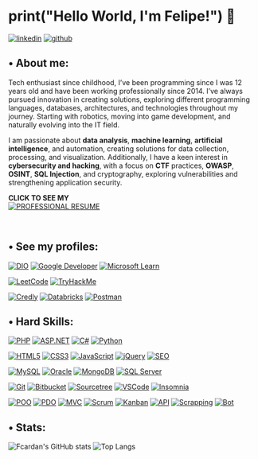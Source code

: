 
# print("Hello World, I'm Felipe!") 👋

[![linkedin](https://img.shields.io/badge/linkedin-0A66C2?style=for-the-badge&logo=linkedin&logoColor=white)](https://www.linkedin.com/in/fcardan)
[![github](https://img.shields.io/badge/github-000000?style=for-the-badge&logo=github&logoColor=white)](https://github.com/fcardan)

##  • About me:
Tech enthusiast since childhood, I’ve been programming since I was 12 years old and have been working professionally since 2014. I’ve always pursued innovation in creating solutions, exploring different programming languages, databases, architectures, and technologies throughout my journey. Starting with robotics, moving into game development, and naturally evolving into the IT field.

I am passionate about **data analysis**, **machine learning**, **artificial intelligence**, and automation, creating solutions for data collection, processing, and visualization. Additionally, I have a keen interest in **cybersecurity and hacking**, with a focus on **CTF** practices, **OWASP**, **OSINT**, **SQL Injection**, and cryptography, exploring vulnerabilities and strengthening application security.

**CLICK TO SEE MY**\
[![PROFESSIONAL RESUME](https://img.shields.io/badge/PROFESSIONAL%20RESUME-000000?style=for-the-badge&logo=)](https://www.github.com/fcardan/fcardan/RESUME.md)

<br>

## • See my profiles:

[![DIO](https://img.shields.io/badge/DIO-000000?style=for-the-badge&logo=)](https://www.dio.me/users/fecardan)
[![Google Developer](https://img.shields.io/badge/Google_Developer-4285F4?style=for-the-badge&logo=google&logoColor=white)](https://g.dev/felipecardan)
[![Microsoft Learn](https://img.shields.io/badge/Microsoft_Learn-0078D4?style=for-the-badge&logo=microsoft&logoColor=white)](https://learn.microsoft.com/pt-br/users/fcardan/)

[![LeetCode](https://img.shields.io/badge/LeetCode-FFA116?style=for-the-badge&logo=leetcode&logoColor=black)](https://leetcode.com/u/fcardan/)
[![TryHackMe](https://img.shields.io/badge/TryHackMe-212C42?style=for-the-badge&logo=tryhackme&logoColor=white)](https://tryhackme.com/p/Fcardan)

[![Credly](https://img.shields.io/badge/Credly-FF6B00?style=for-the-badge&logo=credly&logoColor=white)](https://www.credly.com/users/fcardan)
[![Databricks](https://img.shields.io/badge/Databricks-FF3621?style=for-the-badge&logo=databricks&logoColor=white)](https://credentials.databricks.com/profile/felipecardan/wallet)
[![Postman](https://img.shields.io/badge/Postman-FF6B00?style=for-the-badge&logo=postman&logoColor=white)](https://badgr.com/public/assertions/cu0oiHJdTbKtyJ4FjfJgKw?identity__email=fecardan@gmail.com)

## • Hard Skills:

[![PHP](https://img.shields.io/badge/PHP-484C89?style=for-the-badge&logo=PHP&logoColor=white)](PHP)
[![ASP.NET](https://img.shields.io/badge/ASP.NET-512BD4?style=for-the-badge&logo=.net&logoColor=white)](ASP.NET)
[![C#](https://img.shields.io/badge/C%23-239120?style=for-the-badge&logo=c-sharp&logoColor=white)](C#)
[![Python](https://img.shields.io/badge/Python-3776AB?style=for-the-badge&logo=python&logoColor=white)](Python)

[![HTML5](https://img.shields.io/badge/HTML5-E34F26?style=for-the-badge&logo=html5&logoColor=white)](HTML5)
[![CSS3](https://img.shields.io/badge/CSS3-1572B6?style=for-the-badge&logo=css3&logoColor=white)](CSS3)
[![JavaScript](https://img.shields.io/badge/JavaScript-F7DF1E?style=for-the-badge&logo=javascript&logoColor=black)](JavaScript)
[![jQuery](https://img.shields.io/badge/jQuery-0769AD?style=for-the-badge&logo=jquery&logoColor=white)](jQuery)
[![SEO](https://img.shields.io/badge/SEO-0D8BDB?style=for-the-badge&logo=google&logoColor=white)](SEO)

[![MySQL](https://img.shields.io/badge/MySQL-4479A1?style=for-the-badge&logo=mysql&logoColor=white)](MySQL)
[![Oracle](https://img.shields.io/badge/Oracle-F80000?style=for-the-badge&logo=oracle&logoColor=white)](Oracle)
[![MongoDB](https://img.shields.io/badge/MongoDB-47A248?style=for-the-badge&logo=mongodb&logoColor=white)](MongoDB)
[![SQL Server](https://img.shields.io/badge/SQL%20Server-CC2927?style=for-the-badge&logo=microsoft-sql-server&logoColor=white)](SQL%20Server)

[![Git](https://img.shields.io/badge/Git-F05032?style=for-the-badge&logo=git&logoColor=white)](Git)
[![Bitbucket](https://img.shields.io/badge/Bitbucket-0052CC?style=for-the-badge&logo=bitbucket&logoColor=white)](Bitbucket)
[![Sourcetree](https://img.shields.io/badge/Sourcetree-0052CC?style=for-the-badge&logo=sourcetree&logoColor=white)](Sourcetree)
[![VSCode](https://img.shields.io/badge/VSCode-007ACC?style=for-the-badge&logo=visual-studio-code&logoColor=white)](VSCode)
[![Insomnia](https://img.shields.io/badge/Insomnia-5849BE?style=for-the-badge&logo=insomnia&logoColor=white)](Insomnia)

[![POO](https://img.shields.io/badge/POO-FF6F61?style=for-the-badge&logo=java&logoColor=white)](POO)
[![PDO](https://img.shields.io/badge/PDO-FF6F61?style=for-the-badge&logo=php&logoColor=white)](PDO)
[![MVC](https://img.shields.io/badge/MVC-FF6F61?style=for-the-badge&logo=laravel&logoColor=white)](MVC)
[![Scrum](https://img.shields.io/badge/Scrum-6DB33F?style=for-the-badge&logo=scrum&logoColor=white)](Scrum)
[![Kanban](https://img.shields.io/badge/Kanban-2584FF?style=for-the-badge&logo=trello&logoColor=white)](Kanban)
[![API](https://img.shields.io/badge/API-FF6F61?style=for-the-badge&logo=postman&logoColor=white)](API)
[![Scrapping](https://img.shields.io/badge/Scrapping-FF6F61?style=for-the-badge&logo=python&logoColor=white)](Scrapping)
[![Bot](https://img.shields.io/badge/Bot-FF6F61?style=for-the-badge&logo=telegram&logoColor=white)](Bot)

## • Stats:

![Fcardan's GitHub stats](https://github-readme-stats.vercel.app/api?username=fcardan&theme=swift&show_icons=true)
![Top Langs](https://github-readme-stats-git-masterrstaa-rickstaa.vercel.app/api/top-langs/?username=fcardan&layout=compact&bg_color=f7f7f7&border_color=e4e2e2&title_color=000&text_color=000)

